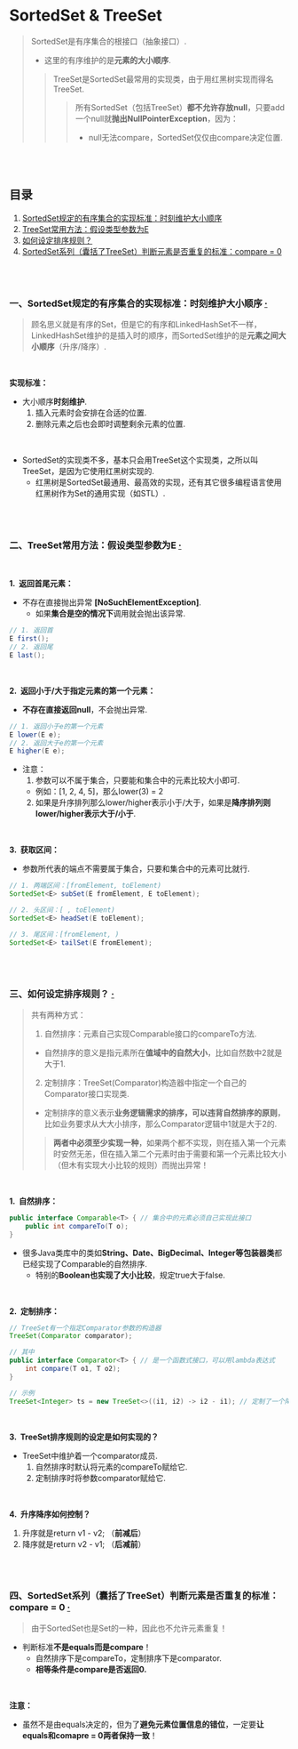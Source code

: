 # SortedSet & TreeSet
> SortedSet是有序集合的根接口（抽象接口）.
>
>   - 这里的有序维护的是**元素的大小顺序**.
>
>> TreeSet是SortedSet最常用的实现类，由于用红黑树实现而得名TreeSet.
>>
>>> 所有SortedSet（包括TreeSet）**都不允许存放null**，只要add一个null就**抛出NullPointerException**，因为：
>>>
>>>   - null无法compare，SortedSet仅仅由compare决定位置.

<br><br>

## 目录

1. [SortedSet规定的有序集合的实现标准：时刻维护大小顺序](#一sortedset规定的有序集合的实现标准时刻维护大小顺序--)
2. [TreeSet常用方法：假设类型参数为E](#二treeset常用方法假设类型参数为e--)
3. [如何设定排序规则？](#三如何设定排序规则-)
4. [SortedSet系列（囊括了TreeSet）判断元素是否重复的标准：compare = 0](#四sortedset系列囊括了treeset判断元素是否重复的标准compare--0--)

<br><br>

### 一、SortedSet规定的有序集合的实现标准：时刻维护大小顺序  [·](#目录)
> 顾名思义就是有序的Set，但是它的有序和LinkedHashSet不一样，LinkedHashSet维护的是插入时的顺序，而SortedSet维护的是**元素之间大小顺序**（升序/降序）.

<br>

**实现标准：**

- 大小顺序**时刻维护**.
  1. 插入元素时会安排在合适的位置.
  2. 删除元素之后也会即时调整剩余元素的位置.

<br>

- SortedSet的实现类不多，基本只会用TreeSet这个实现类，之所以叫TreeSet，是因为它使用红黑树实现的.
  - 红黑树是SortedSet最通用、最高效的实现，还有其它很多编程语言使用红黑树作为Set的通用实现（如STL）.

<br><br>

### 二、TreeSet常用方法：假设类型参数为E  [·](#目录)

<br>

**1.&nbsp; 返回首尾元素：**

- 不存在直接抛出异常 **[NoSuchElementException]**.
  - 如果**集合是空的情况下**调用就会抛出该异常.

```Java
// 1. 返回首
E first();
// 2. 返回尾
E last();
```

<br>

**2.&nbsp; 返回小于/大于指定元素的第一个元素：**

- **不存在直接返回null**，不会抛出异常.

```Java
// 1. 返回小于e的第一个元素
E lower(E e);
// 2. 返回大于e的第一个元素
E higher(E e);
```

- 注意：
  1. 参数可以不属于集合，只要能和集合中的元素比较大小即可.
    - 例如：[1, 2, 4, 5]，那么lower(3) = 2
  2. 如果是升序排列那么lower/higher表示小于/大于，如果是**降序排列则lower/higher表示大于/小于**.

<br>

**3.&nbsp; 获取区间：**

- 参数所代表的端点不需要属于集合，只要和集合中的元素可比就行.

```Java
// 1. 两端区间：[fromElement, toElement)
SortedSet<E> subSet(E fromElement, E toElement);

// 2. 头区间：[ , toElement)
SortedSet<E> headSet(E toElement);

// 3. 尾区间：[fromElement, )
SortedSet<E> tailSet(E fromElement);
```

<br><br>

### 三、如何设定排序规则？ [·](#目录)
> 共有两种方式：
>
> 1. 自然排序：元素自己实现Comparable接口的compareTo方法.
>   - 自然排序的意义是指元素所在**值域中的自然大小**，比如自然数中2就是大于1.
> 2. 定制排序：TreeSet(Comparator)构造器中指定一个自己的Comparator接口实现类.
>   - 定制排序的意义表示**业务逻辑需求的排序，可以违背自然排序的原则**，比如业务要求从大大小排序，那么Comparator逻辑中1就是大于2的.
>
>> **两者中必须至少实现一种**，如果两个都不实现，则在插入第一个元素时安然无恙，但在插入第二个元素时由于需要和第一个元素比较大小（但木有实现大小比较的规则）而抛出异常！

<br>

**1.&nbsp; 自然排序：**

```Java
public interface Comparable<T> { // 集合中的元素必须自己实现此接口
    public int compareTo(T o);
}
```

- 很多Java类库中的类如**String、Date、BigDecimal、Integer等包装器类**都已经实现了Comparable的自然排序.
  - 特别的**Boolean也实现了大小比较**，规定true大于false.

<br>

**2.&nbsp; 定制排序：**

```Java
// TreeSet有一个指定Comparator参数的构造器
TreeSet(Comparator comparator);

// 其中
public interface Comparator<T> { // 是一个函数式接口，可以用lambda表达式
    int compare(T o1, T o2);
}

// 示例
TreeSet<Integer> ts = new TreeSet<>((i1, i2) -> i2 - i1); // 定制了一个降序排列的Integer-TreeSet
```

<br>

**3.&nbsp; TreeSet排序规则的设定是如何实现的？**

- TreeSet中维护着一个comparator成员.
  1. 自然排序时默认将元素的compareTo赋给它.
  2. 定制排序时将参数comparator赋给它.

<br>

**4.&nbsp; 升序降序如何控制？**

1. 升序就是return v1 - v2; （**前减后**）
2. 降序就是return v2 - v1; （**后减前**）


<br><br>

### 四、SortedSet系列（囊括了TreeSet）判断元素是否重复的标准：compare = 0  [·](#目录)
> 由于SortedSet也是Set的一种，因此也不允许元素重复！

- 判断标准**不是equals而是compare**！
  - 自然排序下是compareTo，定制排序下是comparator.
  - **相等条件是compare是否返回0.**

<br>

**注意：**

- 虽然不是由equals决定的，但为了**避免元素位置信息的错位**，一定要**让equals和comapre = 0两者保持一致**！
